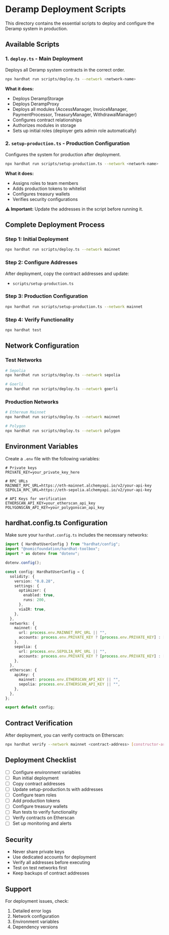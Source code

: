 # Deramp Deployment Scripts

This directory contains the essential scripts to deploy and configure the Deramp system in production.

## Available Scripts

### 1. `deploy.ts` - Main Deployment

Deploys all Deramp system contracts in the correct order.

```bash
npx hardhat run scripts/deploy.ts --network <network-name>
```

**What it does:**

- Deploys DerampStorage
- Deploys DerampProxy
- Deploys all modules (AccessManager, InvoiceManager, PaymentProcessor, TreasuryManager, WithdrawalManager)
- Configures contract relationships
- Authorizes modules in storage
- Sets up initial roles (deployer gets admin role automatically)

### 2. `setup-production.ts` - Production Configuration

Configures the system for production after deployment.

```bash
npx hardhat run scripts/setup-production.ts --network <network-name>
```

**What it does:**

- Assigns roles to team members
- Adds production tokens to whitelist
- Configures treasury wallets
- Verifies security configurations

**⚠️ Important:** Update the addresses in the script before running it.

## Complete Deployment Process

### Step 1: Initial Deployment

```bash
npx hardhat run scripts/deploy.ts --network mainnet
```

### Step 2: Configure Addresses

After deployment, copy the contract addresses and update:

- `scripts/setup-production.ts`

### Step 3: Production Configuration

```bash
npx hardhat run scripts/setup-production.ts --network mainnet
```

### Step 4: Verify Functionality

```bash
npx hardhat test
```

## Network Configuration

### Test Networks

```bash
# Sepolia
npx hardhat run scripts/deploy.ts --network sepolia

# Goerli
npx hardhat run scripts/deploy.ts --network goerli
```

### Production Networks

```bash
# Ethereum Mainnet
npx hardhat run scripts/deploy.ts --network mainnet

# Polygon
npx hardhat run scripts/deploy.ts --network polygon
```

## Environment Variables

Create a `.env` file with the following variables:

```env
# Private keys
PRIVATE_KEY=your_private_key_here

# RPC URLs
MAINNET_RPC_URL=https://eth-mainnet.alchemyapi.io/v2/your-api-key
SEPOLIA_RPC_URL=https://eth-sepolia.alchemyapi.io/v2/your-api-key

# API Keys for verification
ETHERSCAN_API_KEY=your_etherscan_api_key
POLYGONSCAN_API_KEY=your_polygonscan_api_key
```

## hardhat.config.ts Configuration

Make sure your `hardhat.config.ts` includes the necessary networks:

```typescript
import { HardhatUserConfig } from "hardhat/config";
import "@nomicfoundation/hardhat-toolbox";
import * as dotenv from "dotenv";

dotenv.config();

const config: HardhatUserConfig = {
  solidity: {
    version: "0.8.28",
    settings: {
      optimizer: {
        enabled: true,
        runs: 200,
      },
      viaIR: true,
    },
  },
  networks: {
    mainnet: {
      url: process.env.MAINNET_RPC_URL || "",
      accounts: process.env.PRIVATE_KEY ? [process.env.PRIVATE_KEY] : [],
    },
    sepolia: {
      url: process.env.SEPOLIA_RPC_URL || "",
      accounts: process.env.PRIVATE_KEY ? [process.env.PRIVATE_KEY] : [],
    },
  },
  etherscan: {
    apiKey: {
      mainnet: process.env.ETHERSCAN_API_KEY || "",
      sepolia: process.env.ETHERSCAN_API_KEY || "",
    },
  },
};

export default config;
```

## Contract Verification

After deployment, you can verify contracts on Etherscan:

```bash
npx hardhat verify --network mainnet <contract-address> [constructor-arguments]
```

## Deployment Checklist

- [ ] Configure environment variables
- [ ] Run initial deployment
- [ ] Copy contract addresses
- [ ] Update setup-production.ts with addresses
- [ ] Configure team roles
- [ ] Add production tokens
- [ ] Configure treasury wallets
- [ ] Run tests to verify functionality
- [ ] Verify contracts on Etherscan
- [ ] Set up monitoring and alerts

## Security

- Never share private keys
- Use dedicated accounts for deployment
- Verify all addresses before executing
- Test on test networks first
- Keep backups of contract addresses

## Support

For deployment issues, check:

1. Detailed error logs
2. Network configuration
3. Environment variables
4. Dependency versions
